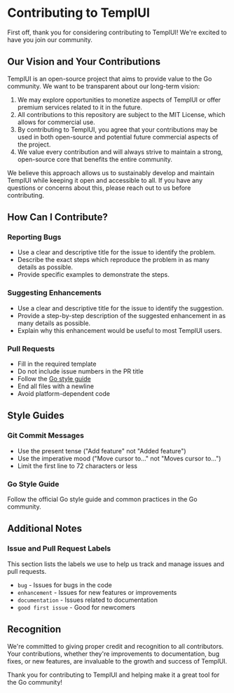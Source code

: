 # Contributing to TemplUI

First off, thank you for considering contributing to TemplUI! We're excited to have you join our community.

## Our Vision and Your Contributions

TemplUI is an open-source project that aims to provide value to the Go community. We want to be transparent about our long-term vision:

1. We may explore opportunities to monetize aspects of TemplUI or offer premium services related to it in the future.
2. All contributions to this repository are subject to the MIT License, which allows for commercial use.
3. By contributing to TemplUI, you agree that your contributions may be used in both open-source and potential future commercial aspects of the project.
4. We value every contribution and will always strive to maintain a strong, open-source core that benefits the entire community.

We believe this approach allows us to sustainably develop and maintain TemplUI while keeping it open and accessible to all. If you have any questions or concerns about this, please reach out to us before contributing.

## How Can I Contribute?

### Reporting Bugs

- Use a clear and descriptive title for the issue to identify the problem.
- Describe the exact steps which reproduce the problem in as many details as possible.
- Provide specific examples to demonstrate the steps.

### Suggesting Enhancements

- Use a clear and descriptive title for the issue to identify the suggestion.
- Provide a step-by-step description of the suggested enhancement in as many details as possible.
- Explain why this enhancement would be useful to most TemplUI users.

### Pull Requests

- Fill in the required template
- Do not include issue numbers in the PR title
- Follow the [Go style guide](https://golang.org/doc/effective_go.html)
- End all files with a newline
- Avoid platform-dependent code

## Style Guides

### Git Commit Messages

- Use the present tense ("Add feature" not "Added feature")
- Use the imperative mood ("Move cursor to..." not "Moves cursor to...")
- Limit the first line to 72 characters or less

### Go Style Guide

Follow the official Go style guide and common practices in the Go community.

## Additional Notes

### Issue and Pull Request Labels

This section lists the labels we use to help us track and manage issues and pull requests.

- `bug` - Issues for bugs in the code
- `enhancement` - Issues for new features or improvements
- `documentation` - Issues related to documentation
- `good first issue` - Good for newcomers

## Recognition

We're committed to giving proper credit and recognition to all contributors. Your contributions, whether they're improvements to documentation, bug fixes, or new features, are invaluable to the growth and success of TemplUI.

Thank you for contributing to TemplUI and helping make it a great tool for the Go community!
